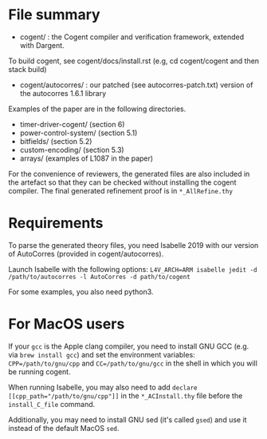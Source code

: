 
# File summary

- cogent/ : the Cogent compiler and verification framework, extended with Dargent.

To build cogent, see cogent/docs/install.rst
 (e.g, cd cogent/cogent and then stack build)

- cogent/autocorres/ : our patched (see autocorres-patch.txt) version of the autocorres 1.6.1 library 

Examples of the paper are in the following directories.

- timer-driver-cogent/ (section 6)
- power-control-system/ (section 5.1)
- bitfields/ (section 5.2)
- custom-encoding/ (section 5.3)
- arrays/ (examples of L1087 in the paper)

For the convenience of reviewers, the generated files are also
included in the artefact so that they can be checked without installing
the cogent compiler. The final generated refinement proof is in `*_AllRefine.thy`

# Requirements

To parse the generated theory files, you need Isabelle 2019 with our version of AutoCorres 
(provided in cogent/autocorres).

Launch Isabelle with the following options:
`L4V_ARCH=ARM isabelle jedit -d /path/to/autocorres -l AutoCorres -d path/to/cogent`

For some examples, you also need python3.

# For MacOS users

If your `gcc` is the Apple clang compiler, you need to install GNU GCC (e.g.
via `brew install gcc`) and set the environment variables:
`CPP=/path/to/gnu/cpp` and `CC=/path/to/gnu/gcc` in the shell in which you
will be running cogent.

When running Isabelle, you may also need to add `declare [[cpp_path="/path/to/gnu/cpp"]]`
in the `*_ACInstall.thy` file before the `install_C_file` command.

Additionally, you may need to install GNU sed (it's called `gsed`) and use it instead of the default MacOS `sed`.

